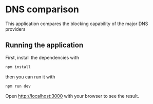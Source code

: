 # DNS comparison
This application compares the blocking capability of the major DNS providers

## Running the application

First, install the dependencies with

```bash
npm install
```

then you can run it with
```bash
npm run dev
```

Open [http://localhost:3000](http://localhost:3000) with your browser to see the result.



